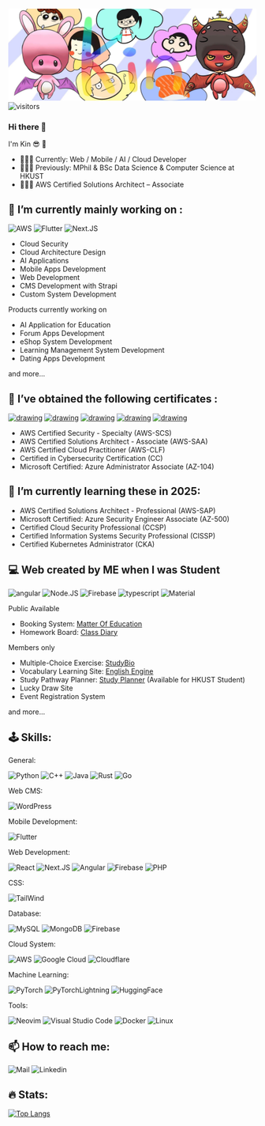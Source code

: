 ![Banner](./banner.jpeg)
![visitors](https://visitor-badge.laobi.icu/badge?page_id=kinkinava.kinkinava)

### Hi there 👋

I'm Kin 😎 🙈

- 🧑🏻‍💻 Currently: Web / Mobile / AI / Cloud Developer
- 🧑🏻‍💻 Previously: MPhil & BSc Data Science & Computer Science at HKUST
- 🧑🏻‍💻 AWS Certified Solutions Architect – Associate
<!--
**kinkinava/kinkinava** is a ✨ _special_ ✨ repository because its `README.md` (this file) appears on your GitHub profile.

Here are some ideas to get you started:

- 🔭 I’m currently working on ...
- 🌱 I’m currently learning ...
- 👯 I’m looking to collaborate on ...
- 🤔 I’m looking for help with ...
- 💬 Ask me about ...
- 📫 How to reach me: ...
- 😄 Pronouns: ...
- ⚡ Fun fact: ...
  -->

<h2>🔭 I’m currently mainly working on :</h2>

![AWS](https://img.shields.io/badge/AWS-%23FF9900.svg?style=for-the-badge&logo=amazon-web-services&logoColor=2361DAFB)
![Flutter](https://img.shields.io/badge/Flutter-02569B.svg?style=for-the-badge&logo=flutter&logoColor=2361DAFB)
![Next.JS](https://img.shields.io/badge/Next.js-black?style=for-the-badge&logo=next.js&logoColor=2361DAFB)

- Cloud Security
- Cloud Architecture Design
- AI Applications
- Mobile Apps Development
- Web Development
- CMS Development with Strapi
- Custom System Development

Products currently working on

- AI Application for Education
- Forum Apps Development
- eShop System Development
- Learning Management System Development
- Dating Apps Development

and more...

<h2>🌱 I’ve obtained the following certificates :</h2>

<a href="https://www.credly.com/badges/d865981e-fd91-4b7d-829d-921a5ccb4aae"><img src="https://images.credly.com/size/680x680/images/53acdae5-d69f-4dda-b650-d02ed7a50dd7/image.png" alt="drawing" width="100"/></a>
<a href="https://www.credly.com/badges/2da6ff3f-d6c2-4405-9665-045eabe552b4"><img src="https://images.credly.com/size/680x680/images/0e284c3f-5164-4b21-8660-0d84737941bc/image.png" alt="drawing" width="100"/></a>
<a href="https://www.credly.com/badges/f2177aad-7718-492b-8bf2-c3da3a971001"><img src="https://images.credly.com/size/680x680/images/00634f82-b07f-4bbd-a6bb-53de397fc3a6/image.png" alt="drawing" width="100"/></a>
<a href="https://www.credly.com/badges/fa800d21-7bd2-4d8f-9ada-15d34c01abc0"><img src="https://images.credly.com/size/680x680/images/2030e43f-8003-4d4b-9630-847add403c87/image.png" alt="drawing" width="100"/></a>
<a href="https://learn.microsoft.com/api/credentials/share/en-us/WingKinWong-7842/AD742E1A8780D13B?sharingId=330696D415AD85E8"><img src="https://learn.microsoft.com/en-us/media/learn/certification/badges/microsoft-certified-associate-badge.svg" alt="drawing" width="100"/></a>

- AWS Certified Security - Specialty (AWS-SCS)
- AWS Certified Solutions Architect - Associate (AWS-SAA)
- AWS Certified Cloud Practitioner (AWS-CLF)
- Certified in Cybersecurity Certification (CC)
- Microsoft Certified: Azure Administrator Associate (AZ-104)

<h2>🌱 I’m currently learning these in 2025:</h2>

- AWS Certified Solutions Architect - Professional (AWS-SAP)
- Microsoft Certified: Azure Security Engineer Associate (AZ-500)
- Certified Cloud Security Professional (CCSP)
- Certified Information Systems Security Professional (CISSP)
- Certified Kubernetes Administrator (CKA)

<h2>💻 Web created by ME when I was Student</h2>

![angular](https://img.shields.io/badge/Angular-DD0031?style=for-the-badge&logo=angular&logoColor=white) ![Node.JS](https://img.shields.io/badge/Node.js-339933?style=for-the-badge&logo=nodedotjs&logoColor=white) ![Firebase](https://img.shields.io/badge/firebase-ffca28?style=for-the-badge&logo=firebase&logoColor=black) ![typescript](https://img.shields.io/badge/TypeScript-007ACC?style=for-the-badge&logo=typescript&logoColor=white) ![Material](https://img.shields.io/badge/-materialize--css-ff69b4?style=for-the-badge&logo=materialize--css&logoColor=white)

Public Available

- Booking System: [Matter Of Education](https://booking.matterofeducation.com/)
- Homework Board: [Class Diary](https://classdiary.plkcfs.edu.hk/)

Members only

- Multiple-Choice Exercise: [StudyBio](https://studybio.net/)
- Vocabulary Learning Site: [English Engine](https://englishengine.plkcfs.edu.hk/)
- Study Pathway Planner: [Study Planner](https://studyplanner-sci-dev.ust.hk/) (Available for HKUST Student)
- Lucky Draw Site
- Event Registration System

and more...

<h2>🕹️ Skills:</h2>

General:

![Python](https://img.shields.io/badge/Python-3776AB?style=for-the-badge&logo=python&logoColor=white)
![C++](https://img.shields.io/badge/C%2B%2B-00599C?style=for-the-badge&logo=c%2B%2B&logoColor=white)
![Java](https://img.shields.io/badge/Java-ED8B00?style=for-the-badge&logo=openjdk&logoColor=white)
![Rust](https://img.shields.io/badge/rust-%23000000.svg?style=for-the-badge&logo=rust&logoColor=white)
![Go](https://img.shields.io/badge/Go-%2300ADD8.svg?style=for-the-badge&logo=rust&logoColor=white)

Web CMS:

![WordPress](https://img.shields.io/badge/WordPress-%2321759B.svg?style=for-the-badge&logo=wordpress&logoColor=2361DAFB)

Mobile Development:

![Flutter](https://img.shields.io/badge/Flutter-02569B.svg?style=for-the-badge&logo=flutter&logoColor=2361DAFB)

Web Development:

![React](https://img.shields.io/badge/react-%2320232a.svg?style=for-the-badge&logo=react&logoColor=2361DAFB)
![Next.JS](https://img.shields.io/badge/Next.js-black?style=for-the-badge&logo=next.js&logoColor=2361DAFB)
![Angular](https://img.shields.io/badge/angular-%23DD0031.svg?style=for-the-badge&logo=angular&logoColor=white)
![Firebase](https://img.shields.io/badge/firebase-%23039BE5.svg?style=for-the-badge&logo=firebase)
![PHP](https://img.shields.io/badge/php-%23777BB4.svg?style=for-the-badge&logo=php&logoColor=white)

CSS:

![TailWind](https://img.shields.io/badge/Tailwind%20CSS-%2338B2AC.svg?style=for-the-badge&logo=tailwind-css&logoColor=white)

Database:

![MySQL](https://img.shields.io/badge/mysql-%2300f.svg?style=for-the-badge&logo=mysql&logoColor=white)
![MongoDB](https://img.shields.io/badge/MongoDB-%234ea94b.svg?style=for-the-badge&logo=mongodb&logoColor=white)
![Firebase](https://img.shields.io/badge/firebase-%23039BE5.svg?style=for-the-badge&logo=firebase)

Cloud System:

![AWS](https://img.shields.io/badge/AWS-%23FF9900.svg?style=for-the-badge&logo=amazon-web-services&logoColor=2361DAFB)
![Google Cloud](https://img.shields.io/badge/Google%20Cloud-%234285F4.svg?style=for-the-badge&logo=google-cloud&logoColor=white)
![Cloudflare](https://img.shields.io/badge/Cloudflare-F38020.svg?style=for-the-badge&logo=flutter&logoColor=white)

Machine Learning:

![PyTorch](https://img.shields.io/badge/PyTorch-%23EE4C2C.svg?style=for-the-badge&logo=PyTorch&logoColor=white)
![PyTorchLightning](https://img.shields.io/badge/PyTorch%20LIGHTNING-%234B275F.svg?style=for-the-badge&logo=PyTorch&logoColor=white)
![HuggingFace](https://img.shields.io/badge/HUGGINGFACE-%23FFE953.svg?style=for-the-badge&logoColor=white)

Tools:

![Neovim](https://img.shields.io/badge/NeoVim-%2357A143.svg?&style=for-the-badge&logo=neovim&logoColor=white)
![Visual Studio Code](https://img.shields.io/badge/Visual%20Studio%20Code-0078d7.svg?style=for-the-badge&logo=visual-studio-code&logoColor=white)
![Docker](https://img.shields.io/badge/docker-%230db7ed.svg?style=for-the-badge&logo=docker&logoColor=white)
![Linux](https://img.shields.io/badge/Linux-FCC624?style=for-the-badge&logo=linux&logoColor=black)

<h2>📫 How to reach me:</h2>

![Mail](https://img.shields.io/badge/Gmail-D14836?style=for-the-badge&logo=gmail&logoColor=white) ![Linkedin](https://img.shields.io/badge/LinkedIn-0077B5?style=for-the-badge&logo=linkedin&logoColor=white)

<h2>🔥 Stats:</h2>

[![Top Langs](https://github-readme-stats.vercel.app/api/top-langs/?username=kinkinava&layout=compact)](https://github.com/kinkinava/github-readme-stats)

